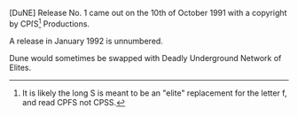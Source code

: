 [DuNE] Release No. 1 came out on the 10th of October 1991 with a copyright by CPſS[^1] Productions. 

A release in January 1992 is unnumbered.

Dune would sometimes be swapped with Deadly Underground Network of Elites.

[^1]: It is likely the long S is meant to be an "elite" replacement for the letter f, and read CPFS not CPSS.